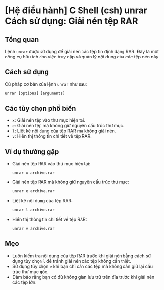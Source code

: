 # [Hệ điều hành] C Shell (csh) unrar Cách sử dụng: Giải nén tệp RAR

## Tổng quan
Lệnh `unrar` được sử dụng để giải nén các tệp tin định dạng RAR. Đây là một công cụ hữu ích cho việc truy cập và quản lý nội dung của các tệp nén này.

## Cách sử dụng
Cú pháp cơ bản của lệnh `unrar` như sau:
```
unrar [options] [arguments]
```

## Các tùy chọn phổ biến
- `x`: Giải nén tệp vào thư mục hiện tại.
- `e`: Giải nén tệp mà không giữ nguyên cấu trúc thư mục.
- `l`: Liệt kê nội dung của tệp RAR mà không giải nén.
- `v`: Hiển thị thông tin chi tiết về tệp RAR.

## Ví dụ thường gặp
- Giải nén tệp RAR vào thư mục hiện tại:
    ```csh
    unrar x archive.rar
    ```
- Giải nén tệp RAR mà không giữ nguyên cấu trúc thư mục:
    ```csh
    unrar e archive.rar
    ```
- Liệt kê nội dung của tệp RAR:
    ```csh
    unrar l archive.rar
    ```
- Hiển thị thông tin chi tiết về tệp RAR:
    ```csh
    unrar v archive.rar
    ```

## Mẹo
- Luôn kiểm tra nội dung của tệp RAR trước khi giải nén bằng cách sử dụng tùy chọn `l` để tránh giải nén các tệp không cần thiết.
- Sử dụng tùy chọn `e` khi bạn chỉ cần các tệp mà không cần giữ lại cấu trúc thư mục gốc.
- Đảm bảo rằng bạn có đủ không gian lưu trữ trên đĩa trước khi giải nén các tệp lớn.
